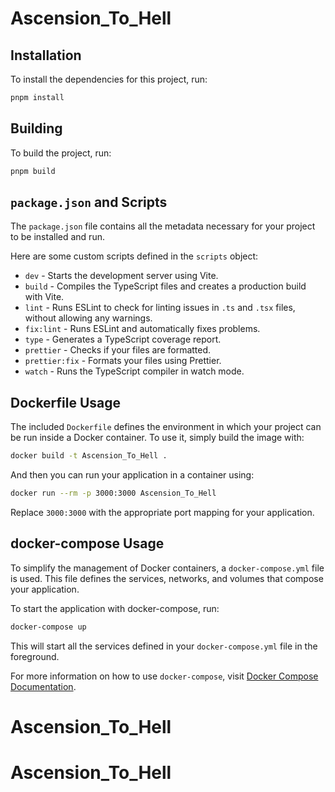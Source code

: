 # Ascension_To_Hell

## Installation

To install the dependencies for this project, run:

```bash
pnpm install
```

## Building

To build the project, run:

```bash
pnpm build
```

## `package.json` and Scripts
The `package.json` file contains all the metadata necessary for your project to be installed and run.

Here are some custom scripts defined in the `scripts` object:

- `dev` - Starts the development server using Vite.
- `build` - Compiles the TypeScript files and creates a production build with Vite.
- `lint` - Runs ESLint to check for linting issues in `.ts` and `.tsx` files, without allowing any warnings.
- `fix:lint` - Runs ESLint and automatically fixes problems.
- `type` - Generates a TypeScript coverage report.
- `prettier` - Checks if your files are formatted.
- `prettier:fix` - Formats your files using Prettier.
- `watch` - Runs the TypeScript compiler in watch mode.
## Dockerfile Usage

The included `Dockerfile` defines the environment in which your project can be run inside a Docker container. To use it, simply build the image with:

```bash
docker build -t Ascension_To_Hell .
```

And then you can run your application in a container using:

```bash
docker run --rm -p 3000:3000 Ascension_To_Hell
```

Replace `3000:3000` with the appropriate port mapping for your application.

## docker-compose Usage

To simplify the management of Docker containers, a `docker-compose.yml` file is used. This file defines the services, networks, and volumes that compose your application.

To start the application with docker-compose, run:

```bash
docker-compose up
```

This will start all the services defined in your `docker-compose.yml` file in the foreground.

For more information on how to use `docker-compose`, visit [Docker Compose Documentation](https://docs.docker.com/compose/).
# Ascension_To_Hell
# Ascension_To_Hell
